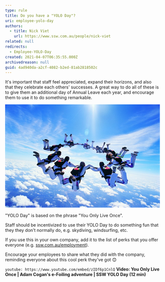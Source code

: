 ```yaml
---
type: rule
title: Do you have a "YOLO Day"?
uri: employee-yolo-day
authors:
  - title: Nick Viet
    url: https://www.ssw.com.au/people/nick-viet
related: null
redirects:
  - Employee-YOLO-Day
created: 2021-04-07T06:35:55.000Z
archivedreason: null
guid: 4ad940da-a2cf-4082-b2ed-81ab2818502c
---
```


It's important that staff feel appreciated, expand their horizons, and also that they celebrate each others' successes. A great way to do all of these is to give them an additional day of Annual Leave each year, and encourage them to use it to do something remarkable. 

<!--endintro-->

![Figure: Sometimes people need a nudge to do something they'll remember for ever](/rules/Employee-YOLO-Day/ThinkstockPhotos-dv617062-1.jpg)

"YOLO Day" is based on the phrase "You Only Live Once". 

Staff should be incentivized to use their YOLO Day to do something fun that they they don't normally do, e.g. skydiving, windsurfing, etc. 

If you use this in your own company, add it to the list of perks that you offer everyone (e.g. [ssw.com.au/employment](https://www.ssw.com.au/employment)).

Encourage your employees to share what they did with the company, reminding everyone about this cool perk they've got 😊

`youtube: https://www.youtube.com/embed/zIDf6p1CnlQ`
**Video: You Only Live Once | Adam Cogan's e-Foiling adventure | SSW YOLO Day (12 min)**



